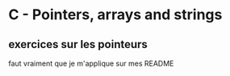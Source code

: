 # C - Pointers, arrays and strings

## exercices sur les pointeurs
faut vraiment que je m'applique sur mes README